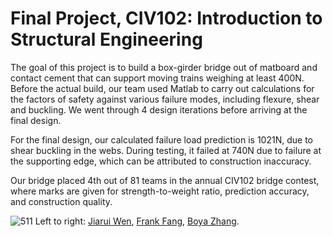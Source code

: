 # Final Project, CIV102: Introduction to Structural Engineering

The goal of this project is to build a box-girder bridge out of matboard and contact cement that can support moving trains weighing at least 400N. Before the actual build, our team used Matlab to carry out calculations for the factors of safety against various failure modes, including flexure, shear and buckling. We went through 4 design iterations before arriving at the final design.   

For the final design, our calculated failure load prediction is 1021N, due to shear buckling in the webs. During testing, it failed at 740N due to failure at the supporting edge, which can be attributed to construction inaccuracy.   

Our bridge placed 4th out of 81 teams in the annual CIV102 bridge contest, where marks are given for strength-to-weight ratio, prediction accuracy, and construction quality.  

![511](https://github.com/user-attachments/assets/aeef361c-1f04-4388-aedf-188379a5823b)
Left to right: [Jiarui Wen](https://github.com/jiarui-wen), [Frank Fang](https://github.com/FaFaFrankie), [Boya Zhang](https://github.com/BoyaZhangNB).


